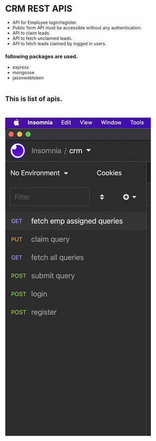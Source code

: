 # CRM REST APIS
 - API for Employee login/register.
 - Public form API must be accessible without any authentication.
 - API to claim leads.
 - API to fetch unclaimed leads.
 - API to fetch leads claimed by logged in users.


 ### following packages are used.

 * express
 * mongoose
 * jasonwebtoken
 </br></br>

## This is list of apis.
</br>

![d](img/ss.png)